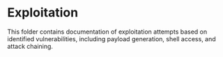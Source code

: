 # Exploitation

This folder contains documentation of exploitation attempts based on identified vulnerabilities, including payload generation, shell access, and attack chaining.
